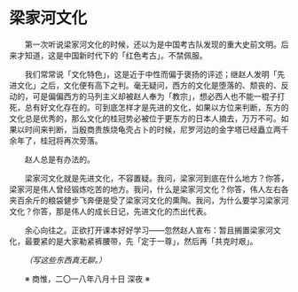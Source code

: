 # 梁家河文化

&emsp;&emsp;第一次听说梁家河文化的时候，还以为是中国考古队发现的重大史前文明。后来才知道，这是中国新时代下的「红色考古」。不禁佩服。

&emsp;&emsp;我们常常说「文化特色」，这是近于中性而偏于褒扬的评述；继赵人发明「先进文化」之后，文化便有高下之判。毫无疑问，西方的文化是堕落的、颓丧的、反动的，可是偏偏西方的马列主义却被赵人奉为「教宗」，想必西人也不能一棍子打死，总有好文化存在的。可到底怎样才是先进的文化，如果以方位来判断，东方的文化总是优秀的，那么文化的桂冠势必被位于更东方的日本人摘去，万万不可。如果以时间来判断，当殷商贵族烧龟壳占卜的时候，尼罗河边的金字塔已经矗立两千余年了，桂冠将再次旁落。

&emsp;&emsp;赵人总是有办法的。

&emsp;&emsp;梁家河文化就是先进文化，不容置疑。我问，梁家河到底在什么地方？你答，梁家河是伟人曾经锻炼吃苦的地方。我问，什么是梁家河文化？你答，伟人左右各夹百余斤的粮袋健步飞奔便是受了梁家河文化的熏陶。我问，为什么要学习梁家河文化？你答，那是伟人的成长日记，先进文化的杰出代表。

&emsp;&emsp;余心向往之。正欲打开课本好好学习——忽然赵人宣布：暂且搁置梁家河文化，最要紧的是大家勒紧裤腰带，先「定于一尊」，然后再「共克时艰」。

&emsp;&emsp;_（写这些东西真无聊。）_

&emsp;&emsp;※ 商惟，二〇一八年八月十日 深夜 ※
